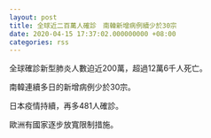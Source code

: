 ```yaml
---
layout: post
title: 全球近二百萬人確診　南韓新增病例續少於30宗
date: 2020-04-15 17:37:02.000000000 +08:00
categories: rss
---
```


全球確診新型肺炎人數迫近200萬，超過12萬6千人死亡。

南韓連續多日的新增病例少於30宗。

日本疫情持續，再多481人確診。

歐洲有國家逐步放寬限制措施。
